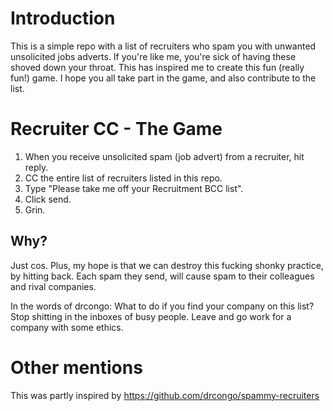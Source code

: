 # Introduction
This is a simple repo with a list of recruiters who spam you with unwanted unsolicited jobs adverts. If you're like me, you're sick of having these shoved down your throat. This has inspired me to create this fun (really fun!) game. I hope you all take part in the game, and also contribute to the list.



# Recruiter CC - The Game
1. When you receive unsolicited spam (job advert) from a recruiter, hit reply. 
2. CC the entire list of recruiters listed in this repo.
3. Type "Please take me off your Recruitment BCC list".
4. Click send.
5. Grin.


## Why?
Just cos. Plus, my hope is that we can destroy this fucking shonky practice, by hitting back. Each spam they send, will cause spam to their colleagues and rival companies.

In the words of drcongo:
What to do if you find your company on this list? Stop shitting in the inboxes of busy people. Leave and go work for a company with some ethics.


# Other mentions
This was partly inspired by https://github.com/drcongo/spammy-recruiters

